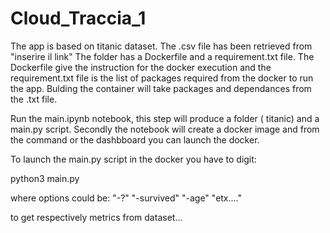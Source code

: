 # Cloud_Traccia_1

The app is based on titanic dataset. The .csv file has been retrieved from "inserire il link"
The folder has a Dockerfile and a requirement.txt file. The Dockerfile give the instruction for the docker execution and the requirement.txt file is the list of packages required from the docker to run the app. Bulding the container will take packages and dependances from the .txt file.

Run the main.ipynb notebook, this step will produce a folder ( titanic) and a main.py script. Secondly the notebook will create a docker image and from the command or the dashbboard you can launch the docker.

To launch the main.py script in the docker you have to digit:

python3 main.py <OPTIONS>
  
  where options could be:
  "-?"
  "-survived"
  "-age"
  "etx...."
  
  to get respectively metrics from dataset...
